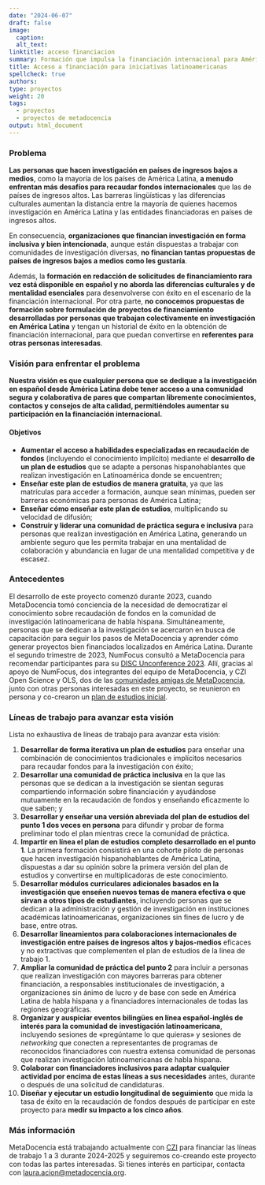 ```yaml
---
date: "2024-06-07"
draft: false
image:
  caption: 
  alt_text: 
linktitle: acceso financiacion
summary: Formación que impulsa la financiación internacional para América Latina  
title: Acceso a financiación para iniciativas latinoamericanas
spellcheck: true
authors: 
type: proyectos
weight: 20
tags:
  - proyectos
  - proyectos de metadocencia
output: html_document
---
```


### Problema
**Las personas que hacen investigación en países de ingresos bajos a medios**, como la mayoría de los países de América Latina, **a menudo enfrentan más desafíos para recaudar fondos internacionales** que las de países de ingresos altos. Las barreras lingüísticas y las diferencias culturales aumentan la distancia entre la mayoría de quienes hacemos investigación en América Latina y las entidades financiadoras en países de ingresos altos.

En consecuencia, **organizaciones que financian investigación en forma inclusiva y bien intencionada**, aunque están dispuestas a trabajar con comunidades de investigación diversas, **no financian tantas propuestas de países de ingresos bajos a medios como les gustaría**. 

Además, la **formación en redacción de solicitudes de financiamiento rara vez está disponible en español y no aborda las diferencias culturales y de mentalidad esenciales** para desenvolverse con éxito en el escenario de la financiación internacional. Por otra parte, **no conocemos propuestas de formación sobre formulación de proyectos de financiamiento desarrolladas por personas que trabajan colectivamente en investigación en América Latina** y tengan un historial de éxito en la obtención de financiación internacional, para que puedan convertirse en **referentes para otras personas interesadas**.

### Visión para enfrentar el problema
**Nuestra visión es que cualquier persona que se dedique a la investigación en español desde América Latina debe tener acceso a una comunidad segura y colaborativa de pares que compartan libremente conocimientos, contactos y consejos de alta calidad, permitiéndoles aumentar su participación en la financiación internacional.**  

#### Objetivos
- **Aumentar el acceso a habilidades especializadas en recaudación de fondos** (incluyendo el conocimiento implícito) mediante el **desarrollo de un plan de estudios** que se adapte a personas hispanohablantes que realizan investigación en Latinoamérica donde se encuentren;
- **Enseñar este plan de estudios de manera gratuita**, ya que las matrículas para acceder a formación, aunque sean mínimas, pueden ser barreras económicas para personas de América Latina;
- **Enseñar cómo enseñar este plan de estudios**, multiplicando su velocidad de difusión;
- **Construir y liderar una comunidad de práctica segura e inclusiva** para personas que realizan investigación en América Latina, generando un ambiente seguro que les permita trabajar en una mentalidad de colaboración y abundancia en lugar de una mentalidad competitiva y de escasez.

### Antecedentes 
El desarrollo de este proyecto comenzó durante 2023, cuando MetaDocencia tomó conciencia de la necesidad de democratizar el conocimiento sobre recaudación de fondos en la comunidad de investigación latinoamericana de habla hispana. Simultáneamente, personas que se dedican a la investigación se acercaron en busca de capacitación para seguir los pasos de MetaDocencia y aprender cómo generar proyectos bien financiados localizados en América Latina. Durante el segundo trimestre de 2023, NumFocus consultó a MetaDocencia para recomendar participantes para su [DISC Unconference 2023](https://numfocus.medium.com/disc-unconference-2023-designing-inclusivity-in-open-source-14019cbdb3cb). Allí, gracias al apoyo de NumFocus, dos integrantes del equipo de MetaDocencia, y CZI Open Science y OLS, dos de las [comunidades amigas de MetaDocencia](https://www.metadocencia.org/panal/), junto con otras personas interesadas en este proyecto, se reunieron en persona y co-crearon un [plan de estudios inicial](https://numfocus.github.io/disc-unconference-2023-projects/en/hidden-curriculum.html). 

### Líneas de trabajo para avanzar esta visión
Lista no exhaustiva de líneas de trabajo para avanzar esta visión:
1. **Desarrollar de forma iterativa un plan de estudios** para enseñar una combinación de conocimientos tradicionales e implícitos necesarios para recaudar fondos para la investigación con éxito;
2. **Desarrollar una comunidad de práctica inclusiva** en la que las personas que se dedican a la investigación se sientan seguras compartiendo información sobre financiación y ayudándose mutuamente en la recaudación de fondos y enseñando eficazmente lo que saben; y
3. **Desarrollar y enseñar una versión abreviada del plan de estudios del punto 1 dos veces en persona** para difundir y probar de forma preliminar todo el plan mientras crece la comunidad de práctica.
4. **Impartir en línea el plan de estudios completo desarrollado en el punto 1**. La primera formación consistirá en una cohorte piloto de personas que hacen investigación hispanohablantes de América Latina, dispuestas a dar su opinión sobre la primera versión del plan de estudios y convertirse en multiplicadoras de este conocimiento.
5. **Desarrollar módulos curriculares adicionales basados en la investigación que enseñen nuevos temas de manera efectiva o que sirvan a otros tipos de estudiantes**, incluyendo personas que se dedican a la administración y gestión de investigación en instituciones académicas latinoamericanas, organizaciones sin fines de lucro y de base, entre otras.
6. **Desarrollar lineamientos para colaboraciones internacionales de investigación entre países de ingresos altos y bajos-medios** eficaces y no extractivas que complementen el plan de estudios de la línea de trabajo 1.
7. **Ampliar la comunidad de práctica del punto 2** para incluir a personas que realizan investigación con mayores barreras para obtener financiación, a responsables institucionales de investigación, a organizaciones sin ánimo de lucro y de base con sede en América Latina de habla hispana y a financiadores internacionales de todas las regiones geográficas.
8. **Organizar y auspiciar eventos bilingües en línea español-inglés de interés para la comunidad de investigación latinoamericana**, incluyendo sesiones de «pregúntame lo que quieras» y sesiones de *networking* que conecten a representantes de programas de reconocidos financiadores con nuestra extensa comunidad de personas que realizan investigación latinoamericanas de habla hispana.
9. **Colaborar con financiadores inclusivos para adaptar cualquier actividad por encima de estas líneas a sus necesidades** antes, durante o después de una solicitud de candidaturas.
10. **Diseñar y ejecutar un estudio longitudinal de seguimiento** que mida la tasa de éxito en la recaudación de fondos después de participar en este proyecto para **medir su impacto a los cinco años**.
    
### Más información
MetaDocencia está trabajando actualmente con [CZI](https://chanzuckerberg.com/) para financiar las líneas de trabajo 1 a 3 durante 2024-2025 y seguiremos co-creando este proyecto con todas las partes interesadas. Si tienes interés en participar, contacta con laura.acion@metadocencia.org.
